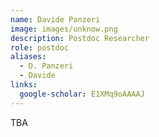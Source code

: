```yaml
---
name: Davide Panzeri
image: images/unknow.png
description: Postdoc Researcher
role: postdoc
aliases:
  - D. Panzeri
  - Davide
links:
  google-scholar: E1XMq9oAAAAJ
---
```


TBA
